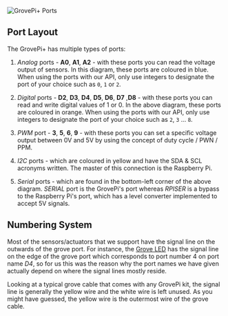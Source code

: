 
![GrovePi+ Ports](/img/rpi_hw.jpg)

## Port Layout

The GrovePi+ has multiple types of ports:

1. _Analog_ ports - **A0**, **A1**, **A2** - with these ports you can read the voltage output of sensors. In this diagram, these ports are coloured in blue.
When using the ports with our API, only use integers to designate the port of your choice such as `0`, `1` or `2`.

2. _Digital_ ports - **D2**, **D3**, **D4**, **D5**, **D6**, **D7** ,**D8** - with these ports you can read and write digital values of 1 or 0. In the above
diagram, these ports are coloured in orange. When using the ports with our API, only use integers to designate the port of your choice such as `2`, `3` ... `8`.

3. _PWM_ port - **3**, **5**, **6**, **9** - with these ports you can set a specific voltage output between 0V and 5V by using the concept of duty cycle / PWN / PPM.

4. _I2C_ ports - which are coloured in yellow and have the SDA & SCL acronyms written. The master of this connection is the Raspberry Pi.

5. _Serial_ ports - which are found in the bottom-left corner of the above diagram. _SERIAL_ port is the GrovePi's port whereas _RPISER_ is a bypass to the Raspberry Pi's port,
which has a level converter implemented to accept 5V signals.

## Numbering System

Most of the sensors/actuators that we support have the signal line on the outwards of the grove port. For instance,
the [Grove LED](https://www.seeedstudio.com/Grove-Red-LED-p-1142.html) has the signal line on the edge of the grove port which corresponds to port number 4 on port name _D4_,
so for us this was the reason why the port names we have given actually depend on where the signal lines mostly reside.

Looking at a typical grove cable that comes with any GrovePi kit, the signal line is generally the yellow wire and the white
wire is left unused. As you might have guessed, the yellow wire is the outermost wire of the grove cable.
